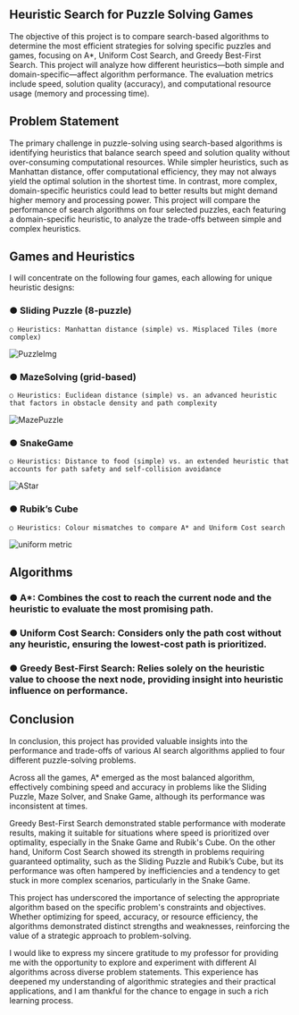 ## Heuristic Search for Puzzle Solving Games

The objective of this project is to compare search-based algorithms to determine the most efficient strategies for solving specific puzzles and games, focusing on A*, Uniform Cost Search, and Greedy Best-First Search. This project will analyze how different heuristics—both simple and domain-specific—affect algorithm performance. The evaluation metrics include speed, solution quality (accuracy), and computational resource usage (memory and processing time).

## Problem Statement 

The primary challenge in puzzle-solving using search-based algorithms is identifying heuristics that balance search speed and solution quality without over-consuming computational resources. While simpler heuristics, such as Manhattan distance, offer computational efficiency, they may not always yield the optimal solution in the shortest time. In contrast, more complex, domain-specific heuristics could lead to better results but might demand higher memory and processing power. This project will compare the performance of search algorithms on four selected puzzles, each featuring a domain-specific heuristic, to analyze the trade-offs between simple and complex heuristics.

## Games and Heuristics 

I will concentrate on the following four games, each allowing for unique heuristic designs: 

### ● Sliding Puzzle (8-puzzle) 
    ○ Heuristics: Manhattan distance (simple) vs. Misplaced Tiles (more complex)
![PuzzleImg](https://github.com/user-attachments/assets/2b42c761-057b-4331-a246-179aaed8fb5e)

  
### ● MazeSolving (grid-based) 
    ○ Heuristics: Euclidean distance (simple) vs. an advanced heuristic that factors in obstacle density and path complexity 
![MazePuzzle](https://github.com/user-attachments/assets/a923187e-aed5-4efa-9880-62c20fda68c3)

  
### ● SnakeGame 
    ○ Heuristics: Distance to food (simple) vs. an extended heuristic that accounts for path safety and self-collision avoidance
![AStar](https://github.com/user-attachments/assets/631803c0-7796-43f1-ba5a-a665fc17ae3b)

    
### ● Rubik’s Cube 
    ○ Heuristics: Colour mismatches to compare A* and Uniform Cost search
![uniform metric](https://github.com/user-attachments/assets/f5839ec4-2a43-4bfe-87d7-5dccfbdae812)


## Algorithms 

### ● A*: Combines the cost to reach the current node and the heuristic to evaluate the most promising path. 
### ● Uniform Cost Search: Considers only the path cost without any heuristic, ensuring the lowest-cost path is prioritized. 
### ● Greedy Best-First Search: Relies solely on the heuristic value to choose the next node, providing insight into heuristic influence on performance.

## Conclusion 
In conclusion, this project has provided valuable insights into the performance and trade-offs of various AI search algorithms applied to four different puzzle-solving problems. 

Across all the games, A* emerged as the most balanced algorithm, effectively combining speed and accuracy in problems like the Sliding Puzzle, Maze Solver, and Snake Game, although its performance was inconsistent at times. 

Greedy Best-First Search demonstrated stable performance with moderate results, making it suitable for situations where speed is prioritized over optimality, especially in the Snake Game and Rubik's Cube. 
On the other hand, Uniform Cost Search showed its strength in problems requiring guaranteed optimality, such as the Sliding Puzzle and Rubik’s Cube, but its performance was often hampered by inefficiencies and a tendency to get stuck in more complex scenarios, particularly in the Snake Game. 

This project has underscored the importance of selecting the appropriate algorithm based on the specific problem's constraints and objectives. Whether optimizing for speed, accuracy, or resource efficiency, the algorithms demonstrated distinct strengths and weaknesses, reinforcing the value of a strategic approach to problem-solving. 

I would like to express my sincere gratitude to my professor for providing me with the opportunity to explore and experiment with different AI algorithms across diverse problem statements. This experience has deepened my understanding of algorithmic strategies and their practical applications, and I am thankful for the chance to engage in such a rich learning process.

